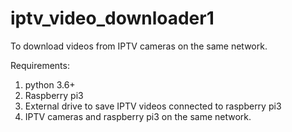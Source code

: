 # iptv_video_downloader1
To download videos from IPTV cameras on the same network.

Requirements: 
1. python 3.6+
2. Raspberry pi3 
3. External drive to save IPTV videos connected to raspberry pi3
4. IPTV cameras and raspberry pi3 on the same network.
